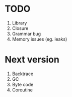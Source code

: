 # TODO
1. Library
2. Closure
3. Grammar bug
4. Memory issues (eg. leaks)

# Next version
1. Backtrace 
2. GC
3. Byte code
4. Coroutine
